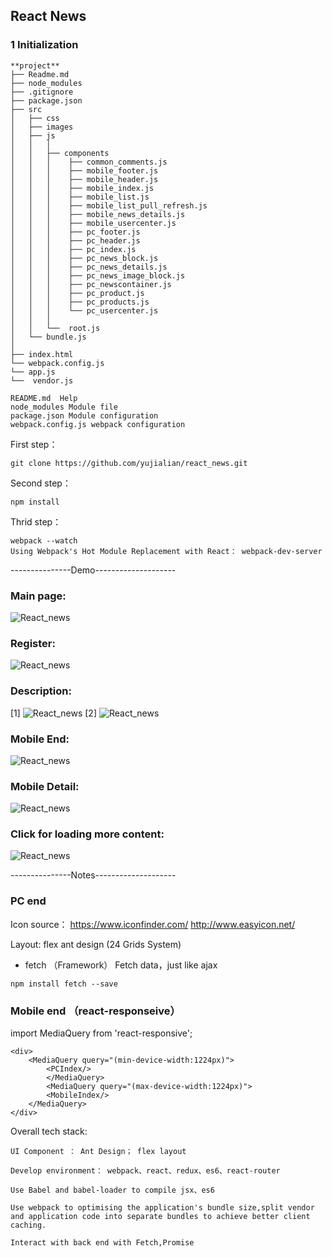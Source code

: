 ## React News

### 1 Initialization
```
**project**
├── Readme.md
├── node_modules
├── .gitignore
├── package.json
├── src
│   ├── css
│   ├── images
│   ├── js
│   │   │
│   │	├── components
│   │   │    ├── common_comments.js
│   │   │    ├── mobile_footer.js
│   │   │    ├── mobile_header.js
│   │   │    ├── mobile_index.js
│   │   │    ├── mobile_list.js
│   │   │    ├── mobile_list_pull_refresh.js
│   │   │    ├── mobile_news_details.js
│   │   │    ├── mobile_usercenter.js
│   │   │    ├── pc_footer.js
│   │   │    ├── pc_header.js
│   │   │    ├── pc_index.js
│   │   │    ├── pc_news_block.js
│   │   │    ├── pc_news_details.js
│   │   │    ├── pc_news_image_block.js
│   │   │    ├── pc_newscontainer.js
│   │   │    ├── pc_product.js
│   │   │    ├── pc_products.js
│   │   │    └── pc_usercenter.js
│   │   │
│   │   └──  root.js
│	└── bundle.js
│
├── index.html
└── webpack.config.js
└── app.js
└──  vendor.js
```
```
README.md  Help
node_modules Module file
package.json Module configuration
webpack.config.js webpack configuration
```

First step：
```
git clone https://github.com/yujialian/react_news.git
```
Second step：
```
npm install
```
Thrid step：
```
webpack --watch
Using Webpack's Hot Module Replacement with React： webpack-dev-server
```
---------------Demo--------------------

### Main page:

![React_news](https://s3.amazonaws.com/poly-screenshots.angel.co/Project/46/675944/02663dfc588078eb04a1653c5cd106b3-original.png)

### Register:

![React_news](https://s3.amazonaws.com/poly-screenshots.angel.co/Project/46/675944/48c4b98ad0a3bed6a6088c05e5ca3dc5-original.png)

### Description:
[1]
![React_news](https://s3.amazonaws.com/poly-screenshots.angel.co/Project/46/675944/1247f393ac28c431f8a49d97feb64f5a-original.png)
[2]
![React_news](https://s3.amazonaws.com/poly-screenshots.angel.co/Project/46/675944/6165055a16b52b9a5e2be08edcb10bd8-original.png)

### Mobile End:

![React_news](https://s3.amazonaws.com/poly-screenshots.angel.co/Project/46/675944/f7466362109efbc1f43aa4ac70ddb374-original.png)

### Mobile Detail:

![React_news](https://s3.amazonaws.com/poly-screenshots.angel.co/Project/46/675944/329043b493d5f6350a8b7ffc06b81a7a-original.png)

### Click for loading more content:

![React_news](https://s3.amazonaws.com/poly-screenshots.angel.co/Project/46/675944/c85c3c737a18c5525bf5c6dd2014819b-original.png)

---------------Notes--------------------

### PC end
Icon source：
https://www.iconfinder.com/
http://www.easyicon.net/

Layout: flex  ant design (24 Grids System)

- fetch （Framework）
Fetch data，just like ajax
```
npm install fetch --save

```

### Mobile end （react-responseive）
import MediaQuery from 'react-responsive';

```
<div>
	<MediaQuery query="(min-device-width:1224px)">
		<PCIndex/>
		</MediaQuery>
		<MediaQuery query="(max-device-width:1224px)">
		<MobileIndex/>
	</MediaQuery>
</div>
```


Overall tech stack:  

```
UI Component ： Ant Design； flex layout  

Develop environment： webpack、react、redux、es6、react-router  

Use Babel and babel-loader to compile jsx、es6  

Use webpack to optimising the application's bundle size,split vendor and application code into separate bundles to achieve better client caching.  

Interact with back end with Fetch,Promise  
```



